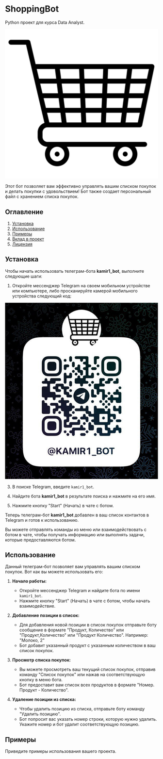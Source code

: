 # ShoppingBot
Python проект для курса Data Analyst.

![Логотип](logo.jpg)

Этот бот позволяет вам эффективно управлять вашим списком покупок и делать покупки с удовольствием!
Бот также создает персональный файл с хранением списка покупок.

## Оглавление

1. [Установка](#установка)
2. [Использование](#использование)
3. [Примеры](#примеры)
4. [Вклад в проект](#вклад-в-проект)
5. [Лицензия](#лицензия)

## Установка

Чтобы начать использовать телеграм-бота **kamir1_bot**, выполните следующие шаги:

1. Откройте мессенджер Telegram на своем мобильном устройстве или компьютере, либо просканируйте камерой мобильного устройства следующий код:

![QR Code](qrCode.jpg)

3. В поиске Telegram, введите `kamir1_bot`.

4. Найдите бота **kamir1_bot** в результате поиска и нажмите на его имя.

5. Нажмите кнопку "Start" (Начать) в чате с ботом.

Теперь телеграм-бот **kamir1_bot** добавлен в ваш список контактов в Telegram и готов к использованию.

Вы можете отправлять команды из меню или взаимодействовать с ботом в чате, чтобы получать информацию или выполнять задачи, которые предоставляются ботом.

## Использование

Данный телеграм-бот позволяет вам управлять вашим списком покупок. Вот как вы можете использовать его:

1. **Начало работы:**

    - Откройте мессенджер Telegram и найдите бота по имени `kamir1_bot`.
    - Нажмите кнопку "Start" (Начать) в чате с ботом, чтобы начать взаимодействие.

2. **Добавление позиции в список:**

    - Для добавления новой позиции в список покупок отправьте боту сообщение в формате "Продукт, Количество" или "Продукт,Количество" или "Продукт Количество". Например: "Молоко, 2"
    - Бот добавит указанный продукт с указанным количеством в ваш список покупок.

3. **Просмотр списка покупок:**

    - Вы можете просмотреть ваш текущий список покупок, отправив команду "Список покупок" или нажав на соответствующую кнопку в меню бота.
    - Бот предоставит вам список всех продуктов в формате "Номер. Продукт - Количество".

4. **Удаление позиции из списка:**

    - Чтобы удалить позицию из списка, отправьте боту команду "Удалить позицию".
    - Бот попросит вас указать номер строки, которую нужно удалить. Укажите номер и бот удалит соответствующую позицию.


## Примеры

Приведите примеры использования вашего проекта.
